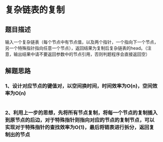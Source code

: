 # 复杂链表的复制
## 题目描述
输入一个复杂链表（每个节点中有节点值，以及两个指针，一个指向下一个节点，另一个特殊指针指向任意一个节点），返回结果为复制后复杂链表的head。（注意，输出结果中请不要返回参数中的节点引用，否则判题程序会直接返回空）
## 解题思路
### 1、设计对应节点的键值对，以空间换时间，时间效率为O(n)，空间效率为O(n)
```

```
### 2、利用上一步的思想，先将所有节点复制，将每一个节点的复制插入到原节点的后边，对于特殊指针则指向对应的节点的复制节点，可以实现对于特殊指针的查找效率为O(1)，最后将链表进行拆分，返回复制出的节点
```

```
